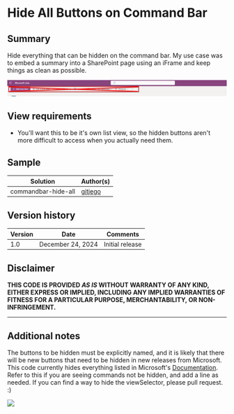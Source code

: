 # Hide All Buttons on Command Bar

## Summary
Hide everything that can be hidden on the command bar. My use case was to embed a summary into a SharePoint page using an iFrame and keep things as clean as possible. 

![screenshot of the sample](./assets/screenshot.png)

## View requirements
- You'll want this to be it's own list view, so the hidden buttons aren't more difficult to access when you actually need them. 

## Sample

Solution|Author(s)
--------|---------
commandbar-hide-all | [gitjego](https://github.com/gitjego) 

## Version history

Version|Date|Comments
-------|----|--------
1.0|December 24, 2024|Initial release

## Disclaimer
**THIS CODE IS PROVIDED *AS IS* WITHOUT WARRANTY OF ANY KIND, EITHER EXPRESS OR IMPLIED, INCLUDING ANY IMPLIED WARRANTIES OF FITNESS FOR A PARTICULAR PURPOSE, MERCHANTABILITY, OR NON-INFRINGEMENT.**

---

## Additional notes
The buttons to be hidden must be explicitly named, and it is likely that there will be new buttons that need to be hidden in new releases from Microsoft. This code currently hides everything listed in Microsoft's [Documentation](https://learn.microsoft.com/sharepoint/dev/declarative-customization/view-commandbar-formatting). Refer to this if you are seeing commands not be hidden, and add a line as needed. 
If you can find a way to hide the viewSelector, please pull request.  :)

<img src="https://pnptelemetry.azurewebsites.net/list-formatting/view-samples/commandbar-hide-all" />

